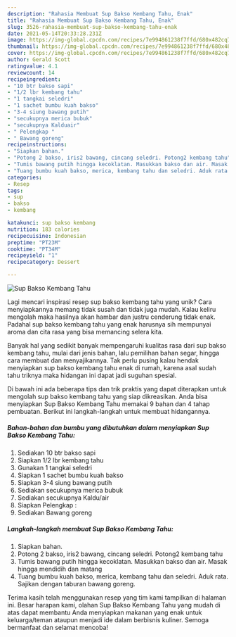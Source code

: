 ```yaml
---
description: "Rahasia Membuat Sup Bakso Kembang Tahu, Enak"
title: "Rahasia Membuat Sup Bakso Kembang Tahu, Enak"
slug: 3526-rahasia-membuat-sup-bakso-kembang-tahu-enak
date: 2021-05-14T20:33:28.231Z
image: https://img-global.cpcdn.com/recipes/7e994861238f7ffd/680x482cq70/sup-bakso-kembang-tahu-foto-resep-utama.jpg
thumbnail: https://img-global.cpcdn.com/recipes/7e994861238f7ffd/680x482cq70/sup-bakso-kembang-tahu-foto-resep-utama.jpg
cover: https://img-global.cpcdn.com/recipes/7e994861238f7ffd/680x482cq70/sup-bakso-kembang-tahu-foto-resep-utama.jpg
author: Gerald Scott
ratingvalue: 4.1
reviewcount: 14
recipeingredient:
- "10 btr bakso sapi"
- "1/2 lbr kembang tahu"
- "1 tangkai seledri"
- "1 sachet bumbu kuah bakso"
- "3-4 siung bawang putih"
- "secukupnya merica bubuk"
- "secukupnya Kalduair"
- " Pelengkap "
- " Bawang goreng"
recipeinstructions:
- "Siapkan bahan."
- "Potong 2 bakso, iris2 bawang, cincang seledri. Potong2 kembang tahu"
- "Tumis bawang putih hingga kecoklatan. Masukkan bakso dan air. Masak hingga mendidih dan matang"
- "Tuang bumbu kuah bakso, merica, kembang tahu dan seledri. Aduk rata. Sajikan dengan taburan bawang goreng."
categories:
- Resep
tags:
- sup
- bakso
- kembang

katakunci: sup bakso kembang 
nutrition: 183 calories
recipecuisine: Indonesian
preptime: "PT23M"
cooktime: "PT34M"
recipeyield: "1"
recipecategory: Dessert

---
```



![Sup Bakso Kembang Tahu](https://img-global.cpcdn.com/recipes/7e994861238f7ffd/680x482cq70/sup-bakso-kembang-tahu-foto-resep-utama.jpg)

Lagi mencari inspirasi resep sup bakso kembang tahu yang unik? Cara menyiapkannya memang tidak susah dan tidak juga mudah. Kalau keliru mengolah maka hasilnya akan hambar dan justru cenderung tidak enak. Padahal sup bakso kembang tahu yang enak harusnya sih mempunyai aroma dan cita rasa yang bisa memancing selera kita.

Banyak hal yang sedikit banyak mempengaruhi kualitas rasa dari sup bakso kembang tahu, mulai dari jenis bahan, lalu pemilihan bahan segar, hingga cara membuat dan menyajikannya. Tak perlu pusing kalau hendak menyiapkan sup bakso kembang tahu enak di rumah, karena asal sudah tahu triknya maka hidangan ini dapat jadi suguhan spesial.




Di bawah ini ada beberapa tips dan trik praktis yang dapat diterapkan untuk mengolah sup bakso kembang tahu yang siap dikreasikan. Anda bisa menyiapkan Sup Bakso Kembang Tahu memakai 9 bahan dan 4 tahap pembuatan. Berikut ini langkah-langkah untuk membuat hidangannya.

<!--inarticleads1-->

##### Bahan-bahan dan bumbu yang dibutuhkan dalam menyiapkan Sup Bakso Kembang Tahu:

1. Sediakan 10 btr bakso sapi
1. Siapkan 1/2 lbr kembang tahu
1. Gunakan 1 tangkai seledri
1. Siapkan 1 sachet bumbu kuah bakso
1. Siapkan 3-4 siung bawang putih
1. Sediakan secukupnya merica bubuk
1. Sediakan secukupnya Kaldu/air
1. Siapkan  Pelengkap :
1. Sediakan  Bawang goreng




<!--inarticleads2-->

##### Langkah-langkah membuat Sup Bakso Kembang Tahu:

1. Siapkan bahan.
1. Potong 2 bakso, iris2 bawang, cincang seledri. Potong2 kembang tahu
1. Tumis bawang putih hingga kecoklatan. Masukkan bakso dan air. Masak hingga mendidih dan matang
1. Tuang bumbu kuah bakso, merica, kembang tahu dan seledri. Aduk rata. Sajikan dengan taburan bawang goreng.




Terima kasih telah menggunakan resep yang tim kami tampilkan di halaman ini. Besar harapan kami, olahan Sup Bakso Kembang Tahu yang mudah di atas dapat membantu Anda menyiapkan makanan yang enak untuk keluarga/teman ataupun menjadi ide dalam berbisnis kuliner. Semoga bermanfaat dan selamat mencoba!

